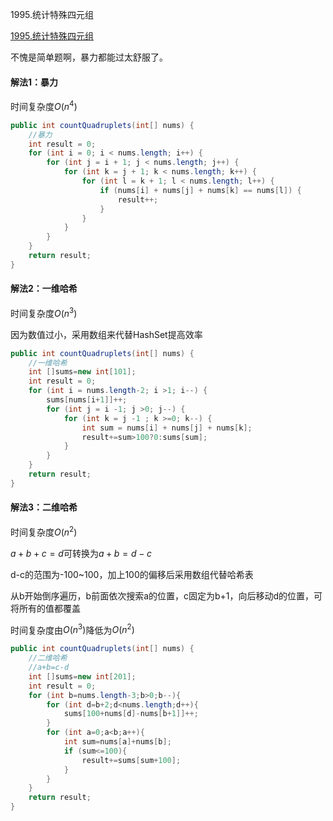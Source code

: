 1995.统计特殊四元组

[1995.统计特殊四元组
](https://leetcode-cn.com/problems/count-special-quadruplets/)

不愧是简单题啊，暴力都能过太舒服了。



#### 解法1：暴力

时间复杂度$O(n^4)$

```java
public int countQuadruplets(int[] nums) {
    //暴力
    int result = 0;
    for (int i = 0; i < nums.length; i++) {
        for (int j = i + 1; j < nums.length; j++) {
            for (int k = j + 1; k < nums.length; k++) {
                for (int l = k + 1; l < nums.length; l++) {
                    if (nums[i] + nums[j] + nums[k] == nums[l]) {
                        result++;
                    }
                }
            }
        }
    }
    return result;
}
```



#### 解法2：一维哈希

时间复杂度$O(n^3)$

因为数值过小，采用数组来代替HashSet提高效率

```java
public int countQuadruplets(int[] nums) {
    //一维哈希
    int []sums=new int[101];
    int result = 0;
    for (int i = nums.length-2; i >1; i--) {
        sums[nums[i+1]]++;
        for (int j = i -1; j >0; j--) {
            for (int k = j -1 ; k >=0; k--) {
                int sum = nums[i] + nums[j] + nums[k];
                result+=sum>100?0:sums[sum];
            }
        }
    }
    return result;
}
```



#### 解法3：二维哈希

时间复杂度$O(n^2)$

$a+b+c=d$可转换为$a+b=d-c$

d-c的范围为-100~100，加上100的偏移后采用数组代替哈希表

从b开始倒序遍历，b前面依次搜索a的位置，c固定为b+1，向后移动d的位置，可将所有的值都覆盖

时间复杂度由$O(n^3)$降低为$O(n^2)$

```java
public int countQuadruplets(int[] nums) {
    //二维哈希
    //a+b=c-d
    int []sums=new int[201];
    int result = 0;
    for (int b=nums.length-3;b>0;b--){
        for (int d=b+2;d<nums.length;d++){
            sums[100+nums[d]-nums[b+1]]++;
        }
        for (int a=0;a<b;a++){
            int sum=nums[a]+nums[b];
            if (sum<=100){
                result+=sums[sum+100];
            }
        }
    }
    return result;
}
```

